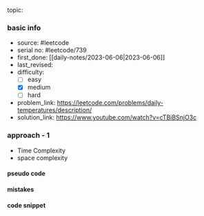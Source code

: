 topic:

### basic info
- source: #leetcode 
- serial no: #leetcode/739 
- first_done: [[daily-notes/2023-06-06|2023-06-06]]
- last_revised:
- difficulty:
	- [ ] easy
	- [x] medium
	- [ ] hard
- problem_link: https://leetcode.com/problems/daily-temperatures/description/
- solution_link: https://www.youtube.com/watch?v=cTBiBSnjO3c

### approach - 1
- Time Complexity
- space complexity

#### pseudo code

#### mistakes

#### code snippet
```python

```